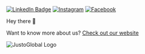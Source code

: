 
[![LinkedIn Badge](https://img.shields.io/badge/LinkedIn-Profile-informational?style=flat&logo=linkedin&logoColor=white&color=0D76A8)](https://www.linkedin.com/company/justo-global)
[![Instagram](https://img.shields.io/badge/Instagram-%23E4405F.svg?style=for-the-badge&logo=Instagram&logoColor=white)](https://www.instagram.com/justo.global/)
[![Facebook](https://img.shields.io/badge/Facebook-%231877F2.svg?style=for-the-badge&logo=Facebook&logoColor=white)](https://www.facebook.com/justoglobal)

Hey there 👋

Want to know more about us? [Check out our website](https://www.justoglobal.com/)

![JustoGlobal Logo](https://www.justoglobal.com/images/Home-Page-Banner.png)

